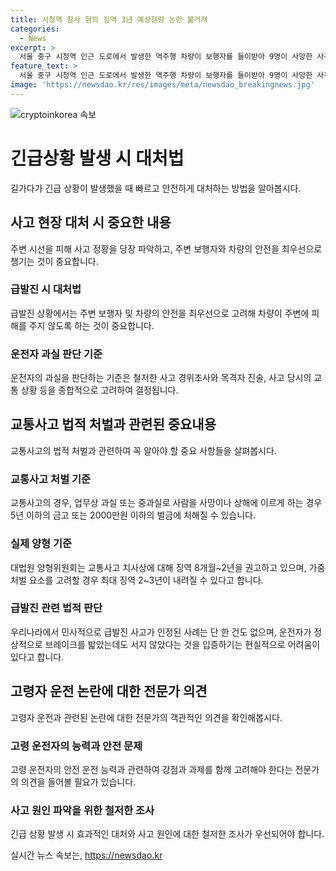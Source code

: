 ```yaml
---
title: 시청역 참사 혐의 징역 3년 예상형량 논란 불거져
categories:
  - News
excerpt: >
  서울 중구 시청역 인근 도로에서 발생한 역주행 차량이 보행자를 들이받아 9명이 사망한 사건으로 인한 운전자 A씨의 처벌 수위가 관심을 모은다. A씨는 교통사고처리특례법 위반으로 입건됐으며, 운전 부주의 등 A씨의 과실로 인한 사고 가능성을 조사 중이다. 이에 따라 A씨에게는 최대 징역 2~3년이 내려질 것으로 예상되지만, 급발진 주장과 고령 운전자 여부 등 여러 가능성을 검토 중이다. 변호사들은 A씨의 경우 최대 5년의 징역형이 될 가능성이 높다고 전망하고 있다. 실제 사고 상황을 재구성하고 국립과학수사연구원에 차량 감식을 의뢰해 사건을 철저히 조사 중이다.
feature_text: >
  서울 중구 시청역 인근 도로에서 발생한 역주행 차량이 보행자를 들이받아 9명이 사망한 사건으로 인한 운전자 A씨의 처벌 수위가 관심을 모은다. A씨는 교통사고처리특례법 위반으로 입건됐으며, 운전 부주의 등 A씨의 과실로 인한 사고 가능성을 조사 중이다. 이에 따라 A씨에게는 최대 징역 2~3년이 내려질 것으로 예상되지만, 급발진 주장과 고령 운전자 여부 등 여러 가능성을 검토 중이다. 변호사들은 A씨의 경우 최대 5년의 징역형이 될 가능성이 높다고 전망하고 있다. 실제 사고 상황을 재구성하고 국립과학수사연구원에 차량 감식을 의뢰해 사건을 철저히 조사 중이다.
image: 'https://newsdao.kr/res/images/meta/newsdao_breakingnews.jpg'
---
```


<p><img src="https://newsdao.kr/res/images/meta/newsdao_breakingnews.jpg" alt="cryptoinkorea 속보" /></p>

<h1>긴급상황 발생 시 대처법</h1>

<p data-ke-size="size16">길가다가 긴급 상황이 발생했을 때 빠르고 안전하게 대처하는 방법을 알아봅시다.</p>

<h2 data-ke-size="size26">사고 현장 대처 시 중요한 내용</h2>

<p data-ke-size="size16">주변 시선을 피해 사고 정황을 당장 파악하고, 주변 보행자와 차량의 안전을 최우선으로 챙기는 것이 중요합니다.</p>

<h3>급발진 시 대처법</h3>

<p data-ke-size="size16">급발진 상황에서는 주변 보행자 및 차량의 안전을 최우선으로 고려해 차량이 주변에 피해를 주지 않도록 하는 것이 중요합니다.</p>

<h3>운전자 과실 판단 기준</h3>

<p data-ke-size="size16">운전자의 과실을 판단하는 기준은 철저한 사고 경위조사와 목격자 진술, 사고 당시의 교통 상황 등을 종합적으로 고려하여 결정됩니다.</p>

<h2 data-ke-size="size26">교통사고 법적 처벌과 관련된 중요내용</h2>

<p data-ke-size="size16">교통사고의 법적 처벌과 관련하여 꼭 알아야 할 중요 사항들을 살펴봅시다.</p>

<h3>교통사고 처벌 기준</h3>

<p data-ke-size="size16">교통사고의 경우, 업무상 과실 또는 중과실로 사람을 사망이나 상해에 이르게 하는 경우 5년 이하의 금고 또는 2000만원 이하의 벌금에 처해질 수 있습니다.</p>

<h3>실제 양형 기준</h3>

<p data-ke-size="size16">대법원 양형위원회는 교통사고 치사상에 대해 징역 8개월~2년을 권고하고 있으며, 가중처벌 요소를 고려할 경우 최대 징역 2~3년이 내려질 수 있다고 합니다.</p>

<h3>급발진 관련 법적 판단</h3>

<p data-ke-size="size16">우리나라에서 민사적으로 급발진 사고가 인정된 사례는 단 한 건도 없으며, 운전자가 정상적으로 브레이크를 밟았는데도 서지 않았다는 것을 입증하기는 현실적으로 어려움이 있다고 합니다.</p>

<h2 data-ke-size="size26">고령자 운전 논란에 대한 전문가 의견</h2>

<p data-ke-size="size16">고령자 운전과 관련된 논란에 대한 전문가의 객관적인 의견을 확인해봅시다.</p>

<h3>고령 운전자의 능력과 안전 문제</h3>

<p data-ke-size="size16">고령 운전자의 안전 운전 능력과 관련하여 강점과 과제를 함께 고려해야 한다는 전문가의 의견을 들어볼 필요가 있습니다.</p>

<h3>사고 원인 파악을 위한 철저한 조사</h3>

<p data-ke-size="size16">긴급 상황 발생 시 효과적인 대처와 사고 원인에 대한 철저한 조사가 우선되어야 합니다.</p>
실시간 뉴스 속보는, <a href="https://newsdao.kr" rel="dofollow">https://newsdao.kr</a>


